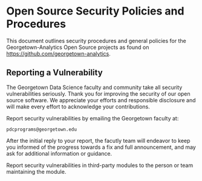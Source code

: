 # Open Source Security Policies and Procedures

This document outlines security procedures and general policies for the
Georgetown-Analytics Open Source projects as found on
https://github.com/georgetown-analytics.

## Reporting a Vulnerability

The Georgetown Data Science faculty and community take all security
vulnerabilities seriously. Thank you for improving the security of our
open source software. We appreciate your efforts and responsible
disclosure and will make every effort to acknowledge your contributions.

Report security vulnerabilities by emailing the Georgetown faculty at:

    pdcprograms@georgetown.edu

After the initial reply to your report, the facutly team will endeavor to
keep you informed of the progress towards a fix and full announcement, and
may ask for additional information or guidance.

Report security vulnerabilities in third-party modules to the person or
team maintaining the module.
